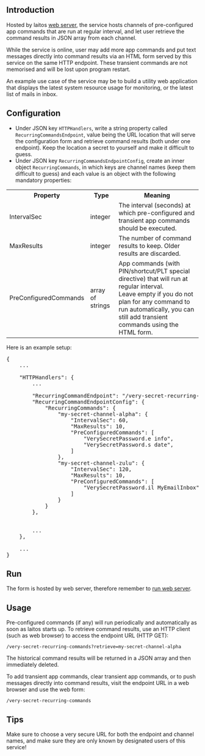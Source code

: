 ## Introduction
Hosted by laitos [web server](https://github.com/HouzuoGuo/laitos/wiki/%5BDaemon%5D-web-server), the service hosts channels
of pre-configured app commands that are run at regular interval, and let user retrieve the command results in JSON
array from each channel.

While the service is online, user may add more app commands and put text messages directly into command results via
an HTML form served by this service on the same HTTP endpoint. These transient commands are not memorised and will be
lost upon program restart.

An example use case of the service may be to build a utility web application that displays the latest system resource
usage for monitoring, or the latest list of mails in inbox.

## Configuration
- Under JSON key `HTTPHandlers`, write a string property called `RecurringCommandsEndpoint`, value being the URL
  location that will serve the configuration form and retrieve command results (both under one endpoint). Keep the
  location a secret to yourself and make it difficult to guess.
- Under JSON key `RecurringCommandsEndpointConfig`, create an inner object `RecurringCommands`, in which keys are
  channel names (keep them difficult to guess) and each value is an object with the following mandatory properties: 
<table>
<tr>
    <th>Property</th>
    <th>Type</th>
    <th>Meaning</th>
</tr>
<tr>
    <td>IntervalSec</td>
    <td>integer</td>
    <td>The interval (seconds) at which pre-configured and transient app commands should be executed.</td>
</tr>
<tr>
    <td>MaxResults</td>
    <td>integer</td>
    <td>The number of command results to keep. Older results are discarded.</td>
</tr>
<tr>
    <td>PreConfiguredCommands</td>
    <td>array of strings</td>
    <td>
        App commands (with PIN/shortcut/PLT special directive) that will run at regular interval.
        <br/>
        Leave empty if you do not plan for any command to run automatically, you can still add transient commands using
        the HTML form.
    </td>
</tr>
</table>

Here is an example setup:
<pre>
{
    ...

    "HTTPHandlers": {
        ...

        "RecurringCommandEndpoint": "/very-secret-recurring-commands",
        "RecurringCommandEndpointConfig": {
            "RecurringCommands": {
                "my-secret-channel-alpha": {
                    "IntervalSec": 60,
                    "MaxResults": 10,
                    "PreConfiguredCommands": [
                        "VerySecretPassword.e info",
                        "VerySecretPassword.s date",
                    ]
                },
                "my-secret-channel-zulu": {
                    "IntervalSec": 120,
                    "MaxResults": 10,
                    "PreConfiguredCommands": [
                        "VerySecretPassword.il MyEmailInbox",
                    ]
                }
            }
        },


        ...
    },

    ...
}
</pre>

## Run
The form is hosted by web server, therefore remember to [run web server](https://github.com/HouzuoGuo/laitos/wiki/%5BDaemon%5D-web-server#run).

## Usage
Pre-configured commands (if any) will run periodically and automatically as soon as laitos starts up.
To retrieve command results, use an HTTP client (such as web browser) to access the endpoint URL (HTTP GET):

    /very-secret-recurring-commands?retrieve=my-secret-channel-alpha

The historical command results will be returned in a JSON array and then immediately deleted.

To add transient app commands, clear transient app commands, or to push messages directly into command results,
visit the endpoint URL in a web browser and use the web form:

    /very-secret-recurring-commands

## Tips
Make sure to choose a very secure URL for both the endpoint and channel names, and make sure they are only known by
designated users of this service!
